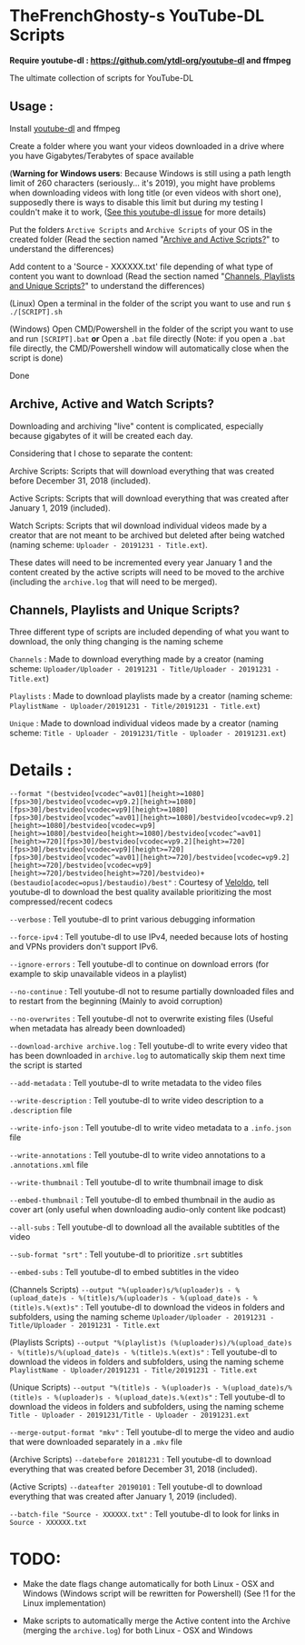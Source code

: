 # TheFrenchGhosty-s YouTube-DL Scripts

**Require youtube-dl : https://github.com/ytdl-org/youtube-dl and ffmpeg**

The ultimate collection of scripts for YouTube-DL


## Usage :

Install [youtube-dl](https://github.com/ytdl-org/youtube-dl) and ffmpeg

Create a folder where you want your videos downloaded in a drive where you have Gigabytes/Terabytes of space available 

(**Warning for Windows users**: Because Windows is still using a path length limit of 260 characters (seriously... it's 2019), you might have problems when downloading videos with long title (or even videos with short one), supposedly there is ways to disable this limit but during my testing I couldn't make it to work, ([See this youtube-dl issue](https://github.com/ytdl-org/youtube-dl/issues/23154) for more details)

Put the folders `Arctive Scripts` and `Archive Scripts` of your OS in the created folder (Read the section named "[Archive and Active Scripts?](https://gitlab.com/TheFrenchGhosty/TheFrenchGhostys-YouTube-DL-Archivist-Scripts#archive-and-active-scripts)" to understand the differences)

Add content to a 'Source - XXXXXX.txt' file depending of what type of content you want to download (Read the section named "[Channels, Playlists and Unique Scripts?](https://gitlab.com/TheFrenchGhosty/TheFrenchGhostys-YouTube-DL-Archivist-Scripts#channels-playlists-and-unique-scripts)" to understand the differences)

(Linux) Open a terminal in the folder of the script you want to use and run `$ ./[SCRIPT].sh`

(Windows) Open CMD/Powershell in the folder of the script you want to use and run `[SCRIPT].bat` **or** Open a `.bat` file directly (Note: if you open a `.bat` file directly, the CMD/Powershell window will automatically close when the script is done)

Done


## Archive, Active and Watch Scripts?

Downloading and archiving "live" content is complicated, especially because gigabytes of it will be created each day.

Considering that I chose to separate the content:

Archive Scripts: Scripts that will download everything that was created before December 31, 2018 (included).

Active Scripts: Scripts that will download everything that was created after January 1, 2019 (included).

Watch Scripts: Scripts that wil download individual videos made by a creator that are not meant to be archived but deleted after being watched (naming scheme: `Uploader - 20191231 - Title.ext`).

These dates will need to be incremented every year January 1 and the content created by the active scripts will need to be moved to the archive (including the `archive.log` that will need to be merged).


## Channels, Playlists and Unique Scripts?

Three different type of scripts are included depending of what you want to download, the only thing changing is the naming scheme

`Channels` : Made to download everything made by a creator (naming scheme: `Uploader/Uploader - 20191231 - Title/Uploader - 20191231 - Title.ext`)

`Playlists` : Made to download playlists made by a creator (naming scheme: `PlaylistName - Uploader/20191231 - Title/20191231 - Title.ext`)

`Unique` : Made to download individual videos made by a creator (naming scheme: `Title - Uploader - 20191231/Title - Uploader - 20191231.ext`)


# Details : 

`--format "(bestvideo[vcodec^=av01][height>=1080][fps>30]/bestvideo[vcodec=vp9.2][height>=1080][fps>30]/bestvideo[vcodec=vp9][height>=1080][fps>30]/bestvideo[vcodec^=av01][height>=1080]/bestvideo[vcodec=vp9.2][height>=1080]/bestvideo[vcodec=vp9][height>=1080]/bestvideo[height>=1080]/bestvideo[vcodec^=av01][height>=720][fps>30]/bestvideo[vcodec=vp9.2][height>=720][fps>30]/bestvideo[vcodec=vp9][height>=720][fps>30]/bestvideo[vcodec^=av01][height>=720]/bestvideo[vcodec=vp9.2][height>=720]/bestvideo[vcodec=vp9][height>=720]/bestvideo[height>=720]/bestvideo)+(bestaudio[acodec=opus]/bestaudio)/best"` : Courtesy of [Veloldo](https://redd.it/c6fh4x), tell youtube-dl to download the best quality available prioritizing the most compressed/recent codecs

`--verbose` : Tell youtube-dl to print various debugging information

`--force-ipv4` : Tell youtube-dl to use IPv4, needed because lots of hosting and VPNs providers don't support IPv6.

`--ignore-errors` : Tell youtube-dl to continue on download errors (for example to skip unavailable videos in a playlist)

`--no-continue` : Tell youtube-dl not to resume partially downloaded files and to restart from the beginning (Mainly to avoid corruption)

`--no-overwrites` : Tell youtube-dl not to overwrite existing files (Useful when metadata has already been downloaded)

`--download-archive archive.log` : Tell youtube-dl to write every video that has been downloaded in `archive.log` to automatically skip them next time the script is started

`--add-metadata` : Tell youtube-dl to write metadata to the video files

`--write-description` : Tell youtube-dl to write video description to a `.description` file

`--write-info-json` : Tell youtube-dl to write video metadata to a `.info.json` file

`--write-annotations` : Tell youtube-dl to write video annotations to a `.annotations.xml` file

`--write-thumbnail` : Tell youtube-dl to write thumbnail image to disk

`--embed-thumbnail` : Tell youtube-dl to embed thumbnail in the audio as cover art (only useful when downloading audio-only content like podcast)

`--all-subs` : Tell youtube-dl to download all the available subtitles of the video

`--sub-format "srt"` : Tell youtube-dl to prioritize `.srt` subtitles

`--embed-subs` : Tell youtube-dl to embed subtitles in the video

(Channels Scripts) `--output "%(uploader)s/%(uploader)s - %(upload_date)s - %(title)s/%(uploader)s - %(upload_date)s - %(title)s.%(ext)s"` : Tell youtube-dl to download the videos in folders and subfolders, using the naming scheme `Uploader/Uploader - 20191231 - Title/Uploader - 20191231 - Title.ext`

(Playlists Scripts) `--output "%(playlist)s (%(uploader)s)/%(upload_date)s - %(title)s/%(upload_date)s - %(title)s.%(ext)s"` : Tell youtube-dl to download the videos in folders and subfolders, using the naming scheme `PlaylistName - Uploader/20191231 - Title/20191231 - Title.ext`

(Unique Scripts) `--output "%(title)s - %(uploader)s - %(upload_date)s/%(title)s - %(uploader)s - %(upload_date)s.%(ext)s"` : Tell youtube-dl to download the videos in folders and subfolders, using the naming scheme `Title - Uploader - 20191231/Title - Uploader - 20191231.ext`

`--merge-output-format "mkv"` : Tell youtube-dl to merge the video and audio that were downloaded separately in a `.mkv` file

(Archive Scripts) `--datebefore 20181231` : Tell youtube-dl to download everything that was created before December 31, 2018 (included).

(Active Scripts) `--dateafter 20190101` : Tell youtube-dl to download everything that was created after January 1, 2019 (included).

`--batch-file "Source - XXXXXX.txt"` : Tell youtube-dl to look for links in `Source - XXXXXX.txt`


# TODO:

- Make the date flags change automatically for both Linux - OSX and Windows (Windows script will be rewritten for Powershell) (See !1 for the Linux implementation)

- Make scripts to automatically merge the Active content into the Archive (merging the `archive.log`) for both Linux - OSX and Windows


